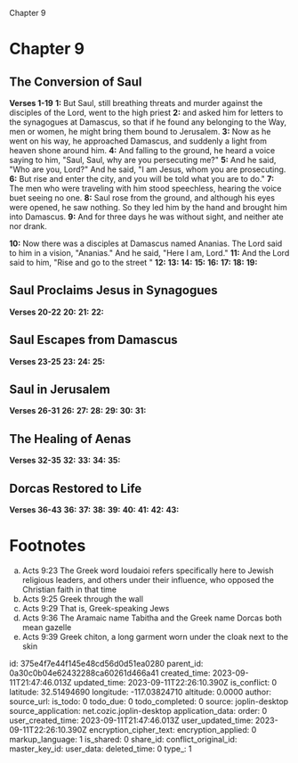 Chapter 9

# Chapter 9
## The Conversion of Saul
**Verses 1-19**
**1:** But Saul, still breathing threats and murder against the disciples of the Lord, went to the high priest
**2:** and asked him for letters to the synagogues at Damascus, so that if he found any belonging to the Way, men or women, he might bring them bound to Jerusalem.
**3:** Now as he went on his way, he approached Damascus, and suddenly a light from heaven shone around him.
**4:** And falling to the ground, he heard a voice saying to him, "Saul, Saul, why are you persecuting me?"
**5:** And he said, "Who are you, Lord?" And he said, "I am Jesus, whom you are prosecuting.
**6:** But rise and enter the city, and you will be told what you are to do."
**7:** The men who were traveling with him stood speechless, hearing the voice buet seeing no one.
**8:** Saul rose from the ground, and although his eyes were opened, he saw nothing. So they led him by the hand and brought him into Damascus.
**9:** And for three days he was without sight, and neither ate nor drank.

**10:** Now there was a disciples at Damascus named Ananias. The Lord said to him in a vision, "Ananias." And he said, "Here I am, Lord."
**11:** And the Lord said to him, "Rise and go to the street 
"
**12:** 
**13:** 
**14:** 
**15:** 
**16:** 
**17:** 
**18:** 
**19:** 

## Saul Proclaims Jesus in Synagogues
**Verses 20-22**
**20:** 
**21:** 
**22:** 

## Saul Escapes from Damascus
**Verses 23-25**
**23:** 
**24:** 
**25:** 

## Saul in Jerusalem
**Verses 26-31**
**26:** 
**27:** 
**28:** 
**29:** 
**30:** 
**31:** 

## The Healing of Aenas
**Verses 32-35**
**32:** 
**33:** 
**34:** 
**35:** 

## Dorcas Restored to Life
**Verses 36-43**
**36:** 
**37:** 
**38:** 
**39:** 
**40:** 
**41:** 
**42:** 
**43:** 

# Footnotes
<ol type='a'>
	<li>Acts 9:23 The Greek word Ioudaioi refers specifically here to Jewish religious leaders, and others under their influence, who opposed the Christian faith in that time</li>
	<li>Acts 9:25 Greek through the wall</li>
	<li>Acts 9:29 That is, Greek-speaking Jews</li>
	<li>Acts 9:36 The Aramaic name Tabitha and the Greek name Dorcas both mean gazelle</li>
	<li>Acts 9:39 Greek chiton, a long garment worn under the cloak next to the skin</li>
</ol>


id: 375e4f7e44f145e48cd56d0d51ea0280
parent_id: 0a30c0b04e62432288ca60261d466a41
created_time: 2023-09-11T21:47:46.013Z
updated_time: 2023-09-11T22:26:10.390Z
is_conflict: 0
latitude: 32.51494690
longitude: -117.03824710
altitude: 0.0000
author: 
source_url: 
is_todo: 0
todo_due: 0
todo_completed: 0
source: joplin-desktop
source_application: net.cozic.joplin-desktop
application_data: 
order: 0
user_created_time: 2023-09-11T21:47:46.013Z
user_updated_time: 2023-09-11T22:26:10.390Z
encryption_cipher_text: 
encryption_applied: 0
markup_language: 1
is_shared: 0
share_id: 
conflict_original_id: 
master_key_id: 
user_data: 
deleted_time: 0
type_: 1